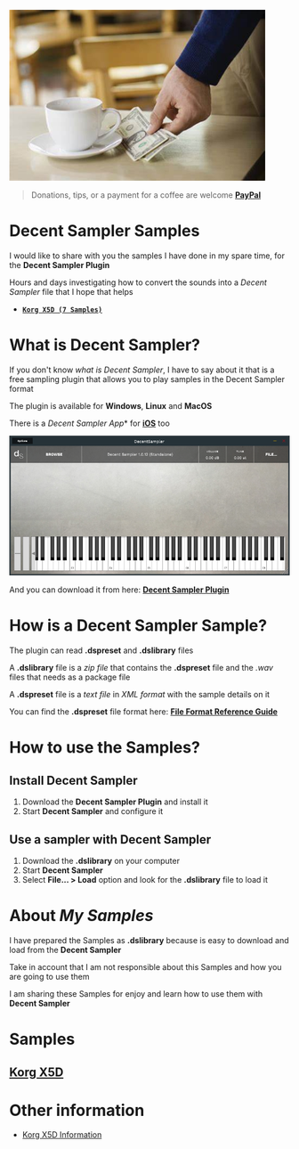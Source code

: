 ![IMAGE](images/tips.png)

> Donations, tips, or a payment for a coffee are welcome [**PayPal**](https://www.paypal.com/paypalme/jorserp) 


# Decent Sampler Samples

I would like to share with you the samples I have done in my spare time, for the **Decent Sampler Plugin**

Hours and days investigating how to convert the sounds into a *Decent Sampler* file that I hope that helps

- [**`Korg X5D (7 Samples)`**](#korg_x5d)


# What is Decent Sampler?

If you don't know *what is Decent Sampler*, I have to say about it that is a free sampling plugin that allows you to play samples in the Decent Sampler format

The plugin is available for **Windows**, **Linux** and **MacOS**

There is a **Decent Sampler* App** for [**iOS**](https://apps.apple.com/us/app/decent-sampler/id1530441977) too

![IMAGE](images/Decent_Sampler_Standalone.png)

And you can download it from here: [**Decent Sampler Plugin**](https://www.decentsamples.com/product/decent-sampler-plugin/)


# How is a Decent Sampler Sample?

The plugin can read **.dspreset** and **.dslibrary** files

A **.dslibrary** file is a *zip file* that contains the **.dspreset** file and the *.wav* files that needs as a package file

A **.dspreset** file is a *text file* in *XML format* with the sample details on it

You can find the **.dspreset** file format here: [**File Format Reference Guide**](https://www.decentsamples.com/wp-content/uploads/2020/06/format-documentation.html)


# How to use the Samples?

## Install Decent Sampler

1) Download the **Decent Sampler Plugin** and install it
2) Start **Decent Sampler** and configure it

## Use a sampler with Decent Sampler
1) Download the **.dslibrary** on your computer
2) Start **Decent Sampler**
3) Select **File... > Load** option and look for the **.dslibrary** file to load it


# About *My Samples*

I have prepared the Samples as **.dslibrary** because is easy to download and load from the **Decent Sampler**

Take in account that I am not responsible about this Samples and how you are going to use them

I am sharing these Samples for enjoy and learn how to use them with **Decent Sampler** 


# **Samples**

## <a name="korg_x5d"></a>[**Korg X5D**](Samples/Korg-X5D/Readme.md)

# Other information

* [Korg X5D Information](Korg-X5D-Information.md)
